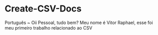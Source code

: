 # Create-CSV-Docs

Português ~ Oii Pessoal, tudo bem? Meu nome é Vitor Raphael, esse foi meu primeiro trabalho relacionado ao CSV
